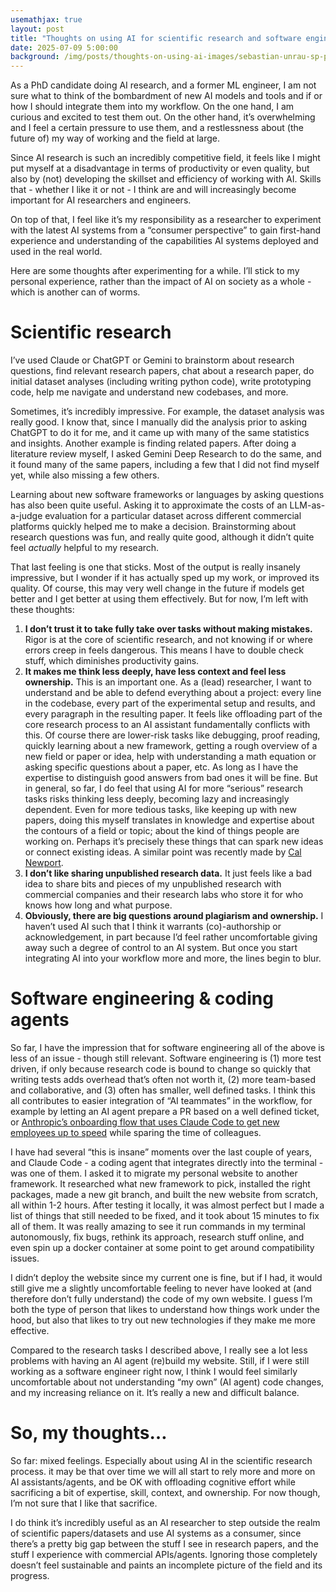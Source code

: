 ```yaml
---
usemathjax: true
layout: post
title: "Thoughts on using AI for scientific research and software engineering"
date: 2025-07-09 5:00:00
background: /img/posts/thoughts-on-using-ai-images/sebastian-unrau-sp-p7uuT0tw-unsplash.jpg
---
```

As a PhD candidate doing AI research, and a former ML engineer, I am not sure what to think of the bombardment of new AI models and tools and if or how I should integrate them into my workflow. On the one hand, I am curious and excited to test them out. On the other hand, it’s overwhelming and I feel a certain pressure to use them, and a restlessness about (the future of) my way of working and the field at large.  

Since AI research is such an incredibly competitive field, it feels like I might put myself at a disadvantage in terms of productivity or even quality, but also by (not) developing the skillset and efficiency of working with AI. Skills that - whether I like it or not - I think are and will increasingly become important for AI researchers and engineers. 

On top of that, I feel like it’s my responsibility as a researcher to experiment with the latest AI systems from a “consumer perspective” to gain first-hand experience and understanding of the capabilities AI systems deployed and used in the real world.

Here are some thoughts after experimenting for a while. I’ll stick to my personal experience, rather than the impact of AI on society as a whole - which is another can of worms.


# Scientific research

I’ve used Claude or ChatGPT or Gemini to brainstorm about research questions, find relevant research papers, chat about a research paper, do initial dataset analyses (including writing python code), write prototyping code, help me navigate and understand new codebases, and more.

Sometimes, it’s incredibly impressive. For example, the dataset analysis was really good. I know that, since I manually did the analysis prior to asking ChatGPT to do it for me, and it came up with many of the same statistics and insights. Another example is finding related papers. After doing a literature review myself, I asked Gemini Deep Research to do the same, and it found many of the same papers, including a few that I did not find myself yet, while also missing a few others.

Learning about new software frameworks or languages by asking questions has also been quite useful. Asking it to approximate the costs of an LLM-as-a-judge evaluation for a particular dataset across different commercial platforms quickly helped me to make a decision. Brainstorming about research questions was fun, and really quite good, although it didn’t quite feel *actually* helpful to my research.

That last feeling is one that sticks. Most of the output is really insanely impressive, but I wonder if it has actually sped up my work, or improved its quality. Of course, this may very well change in the future if models get better and I get better at using them effectively. But for now, I’m left with these thoughts:

1. **I don’t trust it to take fully take over tasks without making mistakes.** Rigor is at the core of scientific research, and not knowing if or where errors creep in feels dangerous. This means I have to double check stuff, which diminishes productivity gains.
2. **It makes me think less deeply, have less context and feel less ownership.** This is an important one. As a (lead) researcher, I want to understand and be able to defend everything about a project: every line in the codebase, every part of the experimental setup and results, and every paragraph in the resulting paper. It feels like offloading part of the core research process to an AI assistant fundamentally conflicts with this. Of course there are lower-risk tasks like debugging, proof reading, quickly learning about a new framework, getting a rough overview of a new field or paper or idea, help with understanding a math equation or asking specific questions about a paper, etc. As long as I have the expertise to distinguish good answers from bad ones it will be fine. But in general, so far, I do feel that using AI for more “serious” research tasks risks thinking less deeply, becoming lazy and increasingly dependent. Even for more tedious tasks, like keeping up with new papers, doing this myself translates in knowledge and expertise about the contours of a field or topic; about the kind of things people are working on. Perhaps it’s precisely these things that can spark new ideas or connect existing ideas. A similar point was recently made by [Cal Newport](https://calnewport.com/does-ai-make-us-lazy/). 
3. **I don’t like sharing unpublished research data.** It just feels like a bad idea to share bits and pieces of my unpublished research with commercial companies and their research labs who store it for who knows how long and what purpose.
4. **Obviously, there are big questions around plagiarism and ownership.** I haven’t used AI such that I think it warrants (co)-authorship or acknowledgement, in part because I’d feel rather uncomfortable giving away such a degree of control to an AI system. But once you start integrating AI into your workflow more and more, the lines begin to blur.

# Software engineering & coding agents

So far, I have the impression that for software engineering all of the above is less of an issue - though still relevant. Software engineering is (1) more test driven, if only because research code is bound to change so quickly that writing tests adds overhead that’s often not worth it, (2) more team-based and collaborative, and (3) often has smaller, well defined tasks. I think this all contributes to easier integration of “AI teammates” in the workflow, for example by letting an AI agent prepare a PR based on a well defined ticket, or [Anthropic’s onboarding flow that uses Claude Code to get new employees up to speed](https://www.anthropic.com/engineering/claude-code-best-practices) while sparing the time of colleagues.

I have had several “this is insane” moments over the last couple of years, and Claude Code - a coding agent that integrates directly into the terminal - was one of them. I asked it to migrate my personal website to another framework. It researched what new framework to pick, installed the right packages, made a new git branch, and built the new website from scratch, all within 1-2 hours. After testing it locally, it was almost perfect but I made a list of things that still needed to be fixed, and it took about 15 minutes to fix all of them. It was really amazing to see it run commands in my terminal autonomously, fix bugs, rethink its approach, research stuff online, and even spin up a docker container at some point to get around compatibility issues. 

I didn’t deploy the website since my current one is fine, but if I had, it would still give me a slightly uncomfortable feeling to never have looked at (and therefore don’t fully understand) the code of my own website. I guess I’m both the type of person that likes to understand how things work under the hood, but also that likes to try out new technologies if they make me more effective.

Compared to the research tasks I described above, I really see a lot less problems with having an AI agent (re)build my website. Still, if I were still working as a software engineer right now, I think I would feel similarly uncomfortable about not understanding “my own” (AI agent) code changes, and my increasing reliance on it. It’s really a new and difficult balance.

# So, my thoughts…

So far: mixed feelings. Especially about using AI in the scientific research process. it may be that over time we will all start to rely more and more on AI assistants/agents, and be OK with offloading cognitive effort while sacrificing a bit of expertise, skill, context, and ownership. For now though, I’m not sure that I like that sacrifice.

I do think it’s incredibly useful as an AI researcher to step outside the realm of scientific papers/datasets and use AI systems as a consumer, since there’s a pretty big gap between the stuff I see in research papers, and the stuff I experience with commercial APIs/agents. Ignoring those completely doesn’t feel sustainable and paints an incomplete picture of the field and its progress.